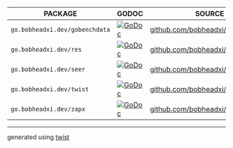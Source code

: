 |            PACKAGE             |                                                         GODOC                                                         |                                    SOURCE                                    |
|--------------------------------|-----------------------------------------------------------------------------------------------------------------------|------------------------------------------------------------------------------|
| `go.bobheadxi.dev/gobenchdata` | [![GoDoc](https://godoc.org/go.bobheadxi.dev/gobenchdata?status.svg)](https://godoc.org/go.bobheadxi.dev/gobenchdata) | [github.com/bobheadxi/gobenchdata](https://github.com/bobheadxi/gobenchdata) |
| `go.bobheadxi.dev/res`         | [![GoDoc](https://godoc.org/go.bobheadxi.dev/res?status.svg)](https://godoc.org/go.bobheadxi.dev/res)                 | [github.com/bobheadxi/res](https://github.com/bobheadxi/res)                 |
| `go.bobheadxi.dev/seer`        | [![GoDoc](https://godoc.org/go.bobheadxi.dev/seer?status.svg)](https://godoc.org/go.bobheadxi.dev/seer)               | [github.com/bobheadxi/seer](https://github.com/bobheadxi/seer)               |
| `go.bobheadxi.dev/twist`       | [![GoDoc](https://godoc.org/go.bobheadxi.dev/twist?status.svg)](https://godoc.org/go.bobheadxi.dev/twist)             | [github.com/bobheadxi/twist](https://github.com/bobheadxi/twist)             |
| `go.bobheadxi.dev/zapx`        | [![GoDoc](https://godoc.org/go.bobheadxi.dev/zapx?status.svg)](https://godoc.org/go.bobheadxi.dev/zapx)               | [github.com/bobheadxi/zapx](https://github.com/bobheadxi/zapx)               |

---

generated using [twist](https://go.bobheadxi.dev/twist)
